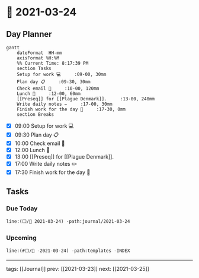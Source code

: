 # 📆 2021-03-24

## Day Planner
```mermaid
gantt
    dateFormat  HH-mm
    axisFormat %H:%M
    %% Current Time: 8:17:39 PM
    section Tasks
    Setup for work 💻     :09-00, 30mm
    Plan day 📋     :09-30, 30mm
    Check email 📧     :10-00, 120mm
    Lunch 🍙     :12-00, 60mm
    [[Preseq]] for [[Plague Denmark]].     :13-00, 240mm
    Write daily notes ✏️     :17-00, 30mm
    Finish work for the day 🎉     :17-30, 0mm
    section Breaks

```

- [x] 09:00 Setup for work 💻
- [x] 09:30 Plan day 📋
- [x] 10:00 Check email 📧
- [x] 12:00 Lunch 🍙
- [x] 13:00 [[Preseq]] for [[Plague Denmark]].
- [x] 17:00 Write daily notes ✏️
- [x] 17:30 Finish work for the day 🎉

## Tasks

### Due Today

```query
line:(⬜/🧨 2021-03-24) -path:journal/2021-03-24
```

### Upcoming

```query
line:(#⬜/🧨 -2021-03-24) -path:templates -INDEX
```

---

tags: [[Journal]]
prev: [[2021-03-23]]
next: [[2021-03-25]]